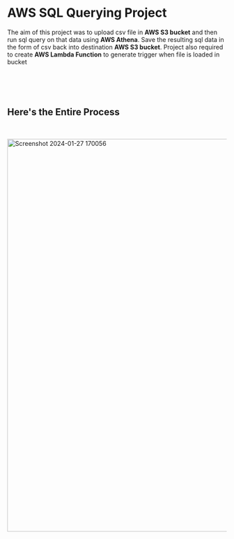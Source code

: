 <h1>AWS SQL Querying Project</h1>
The aim of this project was to upload csv file in <b>AWS S3 bucket</b> and then run sql query on that data using <b>AWS Athena</b>. Save the resulting sql data in the form of csv back into destination <b>AWS S3 bucket</b>. Project also required to create <b>AWS Lambda Function</b> to generate trigger when file is loaded in bucket</br>
<br>   </br>

<br><h2> Here's the Entire Process</h2>  </br>

<img width="900" alt="Screenshot 2024-01-27 170056" src="https://github.com/Varun54321/AWS-Projects/assets/114589776/1ee563da-8cd0-4b10-b119-4ddcdda02d8e">








                            

